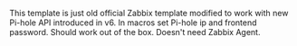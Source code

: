 This template is just old official Zabbix template modified to work with new Pi-hole API introduced in v6.
In macros set Pi-hole ip and frontend password.
Should work out of the box.
Doesn't need Zabbix Agent.

